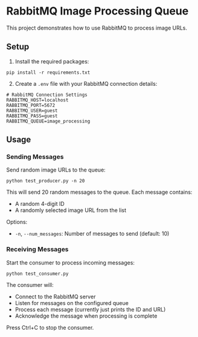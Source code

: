 # RabbitMQ Image Processing Queue

This project demonstrates how to use RabbitMQ to process image URLs.

## Setup

1. Install the required packages:
```
pip install -r requirements.txt
```

2. Create a `.env` file with your RabbitMQ connection details:
```
# RabbitMQ Connection Settings
RABBITMQ_HOST=localhost
RABBITMQ_PORT=5672
RABBITMQ_USER=guest
RABBITMQ_PASS=guest
RABBITMQ_QUEUE=image_processing
```

## Usage

### Sending Messages

Send random image URLs to the queue:

```
python test_producer.py -n 20
```

This will send 20 random messages to the queue. Each message contains:
- A random 4-digit ID
- A randomly selected image URL from the list

Options:
- `-n`, `--num_messages`: Number of messages to send (default: 10)

### Receiving Messages

Start the consumer to process incoming messages:

```
python test_consumer.py
```

The consumer will:
- Connect to the RabbitMQ server
- Listen for messages on the configured queue
- Process each message (currently just prints the ID and URL)
- Acknowledge the message when processing is complete

Press Ctrl+C to stop the consumer. 